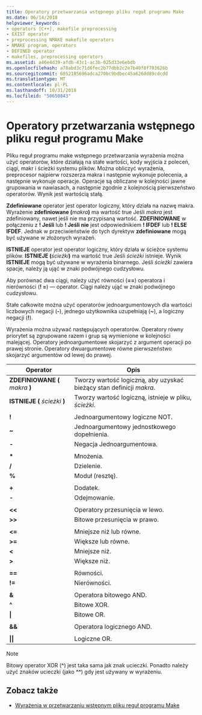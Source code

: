 ```yaml
---
title: Operatory przetwarzania wstępnego pliku reguł programu Make
ms.date: 06/14/2018
helpviewer_keywords:
- operators [C++], makefile preprocessing
- EXIST operator
- preprocessing NMAKE makefile operators
- NMAKE program, operators
- DEFINED operator
- makefiles, preprocessing operators
ms.assetid: a46e4d39-afdb-43c1-ac3b-025d33e6ebdb
ms.openlocfilehash: a78abd3c71d6fec2b77dbb2c2e7b40f8f703626b
ms.sourcegitcommit: 6052185696adca270bc9bdbec45a626dd89cdcdd
ms.translationtype: MT
ms.contentlocale: pl-PL
ms.lasthandoff: 10/31/2018
ms.locfileid: "50650843"
---
```

# <a name="makefile-preprocessing-operators"></a>Operatory przetwarzania wstępnego pliku reguł programu Make

Pliku reguł programu make wstępnego przetwarzania wyrażenia można użyć operatorów, które działają na stałe wartości, kody wyjścia z poleceń, ciągi, makr i ścieżki systemu plików. Można obliczyć wyrażenia, preprocesor najpierw rozszerza makra i następnie wykonuje polecenia, a następnie wykonuje operacje. Operacje są obliczane w kolejności jawne grupowania w nawiasach, a następnie zgodnie z kolejnością pierwszeństwo operatorów. Wynik jest wartością stałą.

**Zdefiniowane** operator jest operator logiczny, który działa na nazwę makra. Wyrażenie **zdefiniowane (**_makra_**)** ma wartość true Jeśli *makra* jest zdefiniowany, nawet jeśli nie ma przypisaną wartość. **ZDEFINIOWANE** w połączeniu z **! Jeśli** lub **! Jeśli nie** jest odpowiednikiem **! IFDEF** lub **! ELSE IFDEF**. Jednak w przeciwieństwie do tych dyrektyw **zdefiniowane** mogą być używane w złożonych wyrażeń.

**ISTNIEJE** operator jest operator logiczny, który działa w ścieżce systemu plików. **ISTNIEJE (**_ścieżki_**)** ma wartość true Jeśli *ścieżki* istnieje. Wynik **ISTNIEJE** mogą być używane w wyrażenia binarnego. Jeśli *ścieżki* zawiera spacje, należy ją ująć w znaki podwójnego cudzysłowu.

Aby porównać dwa ciągi, należy użyć równości (**==**) operatora i nierówności (**! =**) — operator. Ciągi należy ująć w znaki podwójnego cudzysłowu.

Stałe całkowite można użyć operatorów jednoargumentowych dla wartości liczbowych negacji (**-**), jednego użytkownika uzupełniają (**~**), a logiczny negacji (**!**).

Wyrażenia można używać następujących operatorów. Operatory równy priorytet są zgrupowane razem i grup są wymienione w kolejności malejącej. Operatory jednoargumentowe skojarzyć z argument operacji po prawej stronie. Operatory dwuargumentowe równe pierwszeństwo skojarzyć argumentów od lewej do prawej.

|Operator|Opis|
|--------------|-----------------|
|**ZDEFINIOWANE (** *makra* **)**|Tworzy wartość logiczną, aby uzyskać bieżący stan definicji *makra*.|
|**ISTNIEJE (** *ścieżki* **)**|Tworzy wartość logiczną, istnieje w pliku, *ścieżki*.|
|||
|**\!**|Jednoargumentowy logiczne NOT.|
|**~**|Jednoargumentowy jednostkowego dopełnienia.|
|**-**|Negacja Jednoargumentowa.|
|||
|**&#42;**|Mnożenia.|
|**/**|Dzielenie.|
|**%**|Moduł (resztę).|
|||
|**+**|Dodatek.|
|**-**|Odejmowanie.|
|||
|**\<\<**|Operatory przesunięcia w lewo.|
|**>>**|Bitowe przesunięcia w prawo.|
|||
|**\<=**|Mniejsze niż lub równe.|
|**>=**|Większe lub równe.|
|**\<**|Mniejsze niż.|
|**>**|Większe niż.|
|||
|**==**|Równości.|
|**\!=**|Nierówności.|
|||
|**&**|Operatora bitowego AND.|
|**^**|Bitowe XOR.|
|**&#124;**|Bitowe OR.|
|||
|**&&**|Operatora logicznego AND.|
|||
|**&#124;&#124;**|Logiczne OR.|

> [!NOTE]
> Bitowy operator XOR (**^**) jest taka sama jak znak ucieczki. Ponadto należy użyć znaków ucieczki (jako **^^**) gdy jest używany w wyrażeniu.

## <a name="see-also"></a>Zobacz także

- [Wyrażenia w przetwarzaniu wstępnym pliku reguł programu Make](../build/expressions-in-makefile-preprocessing.md)